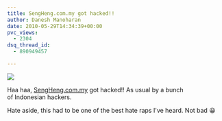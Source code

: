 ```yaml
---
title: SengHeng.com.my got hacked!!
author: Danesh Manoharan
date: 2010-05-29T14:34:39+00:00
pvc_views:
  - 2304
dsq_thread_id:
  - 890949457

---
```

![](/wp-content/uploads/2010/05/sengheng-hacked-450x245.png)

Haa haa, [SengHeng.com.my][1] got hacked!! As usual by a bunch of Indonesian hackers.

Hate aside, this had to be one of the best hate raps I've heard. Not bad 😀

 [1]: http://www.senheng.com.my/